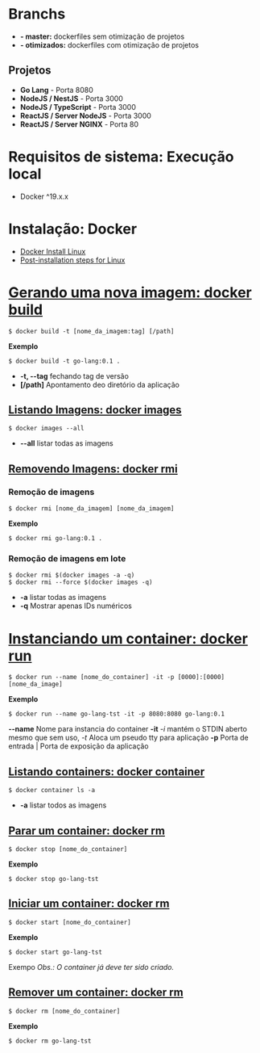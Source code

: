 # Branchs
- **- master:** dockerfiles sem otimização de projetos
- **- otimizados:** dockerfiles com otimização de projetos
## Projetos
- **Go Lang** - Porta 8080
- **NodeJS / NestJS** - Porta 3000
- **NodeJS / TypeScript**  - Porta 3000
- **ReactJS / Server NodeJS** - Porta 3000
- **ReactJS / Server NGINX** - Porta 80
# Requisitos de sistema: Execução local
- Docker ^19.x.x
# Instalação: Docker
- [Docker Install Linux](https://docs.docker.com/engine/install/ubuntu/)
- [Post-installation steps for Linux](https://docs.docker.com/engine/install/linux-postinstall/)
# [Gerando uma nova imagem: docker build](https://docs.docker.com/engine/reference/commandline/image_build/)
```
$ docker build -t [nome_da_imagem:tag] [/path]
```
**Exemplo**
```
$ docker build -t go-lang:0.1 .
```
- **-t, --tag** fechando tag de versão
- **[/path]** Apontamento deo diretório da aplicação
## [Listando Imagens: docker images](https://docs.docker.com/engine/reference/commandline/images/)
```
$ docker images --all
```
- **--all** listar todas as imagens
## [Removendo Imagens: docker rmi](https://docs.docker.com/engine/reference/commandline/rmi/)
### Remoção de imagens
```
$ docker rmi [nome_da_imagem] [nome_da_imagem]
```
**Exemplo**
```
$ docker rmi go-lang:0.1 .
```
### Remoção de imagens em lote
```
$ docker rmi $(docker images -a -q)
$ docker rmi --force $(docker images -q)
```
- **-a** listar todas as imagens
- **-q** Mostrar apenas IDs numéricos

# [Instanciando um container: docker run](https://docs.docker.com/engine/reference/commandline/run/)
```
$ docker run --name [nome_do_container] -it -p [0000]:[0000] [nome_da_image]
```
**Exemplo**
```
$ docker run --name go-lang-tst -it -p 8080:8080 go-lang:0.1
```
**--name** Nome para instancia do container
**-it** *-i* mantém o STDIN aberto mesmo que sem uso, *-t* Aloca um pseudo tty para aplicação
**-p** Porta de entrada | Porta de exposição da aplicação

## [Listando containers: docker container](https://docs.docker.com/engine/reference/commandline/container_ls/)
```
$ docker container ls -a 
```
- **-a** listar todos as imagens

## [Parar um container: docker rm](https://docs.docker.com/engine/reference/commandline/stop/)
```
$ docker stop [nome_do_container]
```
**Exemplo**
```
$ docker stop go-lang-tst
```
## [Iniciar um container: docker rm](https://docs.docker.com/engine/reference/commandline/start/)
```
$ docker start [nome_do_container]
```
**Exemplo**
```
$ docker start go-lang-tst
```
Exempo
*Obs.: O container já deve ter sido criado.*
## [Remover um container: docker rm](https://docs.docker.com/engine/reference/commandline/rm/)
```
$ docker rm [nome_do_container]
```
**Exemplo**
```
$ docker rm go-lang-tst
```

